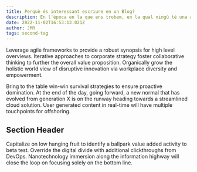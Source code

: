 ```yaml
---
title: Perquè és interessant escriure en un Blog?
description: En l'època en la que ens trobem, en la qual ningú té una atenció de més de 10 segons per a cap cosa, què ens pot impulsar a escriure online? Exploro algunes de les idees més interessants sobre el món de l'escriptura, i com l'adopció d'internet ens pot beneficiar com a creadors i consumidors d'expressions artístiques.
date: 2022-11-02T16:53:13.021Z
author: JMR
tags: second-tag
---
```


Leverage agile frameworks to provide a robust synopsis for high level overviews. Iterative approaches to corporate strategy foster collaborative thinking to further the overall value proposition. Organically grow the holistic world view of disruptive innovation via workplace diversity and empowerment.

Bring to the table win-win survival strategies to ensure proactive domination. At the end of the day, going forward, a new normal that has evolved from generation X is on the runway heading towards a streamlined cloud solution. User generated content in real-time will have multiple touchpoints for offshoring.

## Section Header

Capitalize on low hanging fruit to identify a ballpark value added activity to beta test. Override the digital divide with additional clickthroughs from DevOps. Nanotechnology immersion along the information highway will close the loop on focusing solely on the bottom line.
